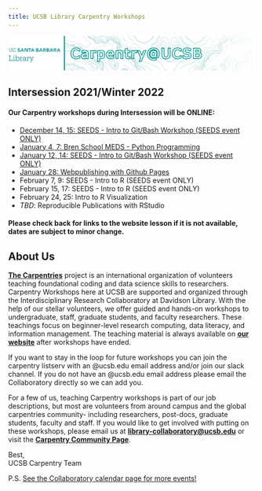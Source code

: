 ```yaml
---
title: UCSB Library Carpentry Workshops
---
```

![carpentry logo](fig/banner-carpentry.png)


## Intersession 2021/Winter 2022
#### Our Carpentry workshops during Intersession will be ONLINE:

- [December 14, 15: SEEDS - Intro to Git/Bash Workshop (SEEDS event ONLY)](https://ucsbcarpentry.github.io/2021-12-14-ucsb-gitbash-online/)
- [January 4, 7: Bren School MEDS - Python Programming](https://ucsbcarpentry.github.io/2022-01-04-ucsb-python/)
- [January 12, 14: SEEDS - Intro to Git/Bash Workshop (SEEDS event ONLY)](https://ucsbcarpentry.github.io/2022-01-12-ucsb-gitbash/)
- [January 28: Webpublishing with Github Pages](https://ucsbcarpentry.github.io/2022-01-28-ucsb-webpub-online)
- February 7, 9: SEEDS - Intro to R (SEEDS event ONLY)
- February 15, 17: SEEDS - Intro to R (SEEDS event ONLY)
- February 24, 25: Intro to R Visualization
- *TBD*: Reproducible Publications with RStudio

#### Please check back for links to the website lesson if it is not available, dates are subject to minor change.

## About Us
**[The Carpentries](https://carpentries.org/)** project is an international organization of volunteers teaching foundational coding and data science skills to researchers. Carpentry Workshops here at UCSB are supported and organized through the Interdisciplinary Research Collaboratory at Davidson Library.
With the help of our stellar volunteers, we offer guided and hands-on workshops to undergraduate, staff, graduate students, and faculty researchers. These teachings focus on beginner-level research computing, data literacy, and information management. The teaching material is always available on **[our website](https://ucsbcarpentry.github.io/past-workshops)** after workshops have ended.

If you want to stay in the loop for future workshops you can join the carpentry listserv with an @ucsb.edu email address and/or join our slack channel.  If you do not have an @ucsb.edu email address please email the Collaboratory directly so we can add you.

For a few of us, teaching Carpentry workshops is part of our job descriptions, but most are volunteers from around campus and the global carpentries community- including researchers, post-docs, graduate students, faculty and staff. If you would like to get involved with putting on these workshops, please email us at **library-collaboratory@ucsb.edu** or visit the **[Carpentry Community Page](https://ucsbcarpentry.github.io/community/instructors)**.

Best,
<br>
UCSB Carpentry Team

P.S. [See the Collaboratory calendar page for more events!](https://www.library.ucsb.edu/events-exhibitions?location=All&series=1218)
